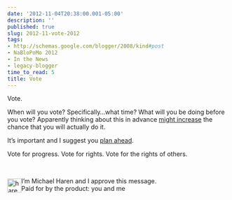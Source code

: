 ```yaml
---
date: '2012-11-04T20:38:00.001-05:00'
description: ''
published: true
slug: 2012-11-vote-2012
tags:
- http://schemas.google.com/blogger/2008/kind#post
- NaBloPoMo 2012
- In the News
- legacy-blogger
time_to_read: 5
title: Vote
---
```


<p>Vote. </p>  <p>When will you vote? Specifically…what time? What will you be doing before you vote? Apparently thinking about this in advance <a href="http://www.npr.org/2012/07/16/156571493/can-science-plant-brain-seeds-that-make-you-vote">might increase</a> the chance that you will actually do it.</p>  <p>It’s important and I suggest you <a href="https://www.google.com/elections/ed/us/vote">plan ahead</a>.</p>  <p>Vote for progress. Vote for rights. Vote for the rights of others. </p>  <p>&#160;</p>  <p><img align="left" alt="haren-bw" height="32" src="http://lh4.ggpht.com/-wrPn_ve1s74/UJcYjy0FytI/AAAAAAAAFMo/I2XTG7AOVjg/haren-bw%25255B9%25255D.jpg?imgmax=800" style="float: left; margin: 3px 0px; display: inline;" title="haren-bw" width="32" />I’m Michael Haren and I approve this message.     <br />Paid for by the product: you and me</p>